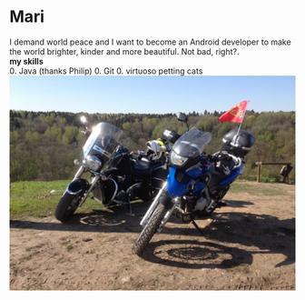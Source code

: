 # Mari  
I demand world peace and I want to become an Android developer to make the world brighter, kinder and more beautiful. Not bad, right?.  
**my skills**  
0. Java (thanks Philip)
0. Git 
0. virtuoso petting cats  
![blue is my horse](img/myhorse.jfif)   

